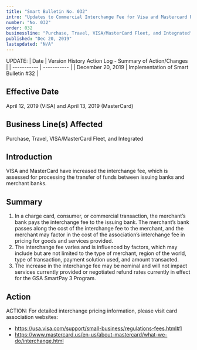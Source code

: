```yaml
---
title: "Smart Bulletin No. 032"
intro: "Updates to Commercial Interchange Fee for Visa and Mastercard Products"
number: "No. 032"
order: 032
businessline: "Purchase, Travel, VISA/MasterCard Fleet, and Integrated"
published: "Dec 20, 2019"
lastupdated: "N/A"
---
```


UPDATE:
| Date | Version History Action Log - Summary of Action/Changes |
| ----------- | ----------- |
| December 20, 2019 | Implementation of Smart Bulletin #32 |

## Effective Date

April 12, 2019 (VISA) and April 13, 2019 (MasterCard)

## Business Line(s) Affected

Purchase, Travel, VISA/MasterCard Fleet, and Integrated

## Introduction

VISA and MasterCard have increased the interchange fee, which is assessed for processing the transfer of funds between issuing banks and merchant banks. 

## Summary

1. In a charge card, consumer, or commercial transaction, the merchant’s bank pays the interchange fee to the issuing bank. The merchant’s bank passes along the cost of the interchange fee to the merchant, and the merchant may factor in the cost of the association’s interchange fee in pricing for goods and services provided.
2. The interchange fee varies and is influenced by factors, which may include but are not limited to the type of merchant, region of the world, type of transaction, payment solution used, and amount transacted.
3. The increase in the interchange fee may be nominal and will not impact services currently provided or negotiated refund rates currently in effect for the GSA SmartPay 3 Program.

## Action

ACTION:
For detailed interchange pricing information, please visit card association websites: 
- https://usa.visa.com/support/small-business/regulations-fees.html#1
- https://www.mastercard.us/en-us/about-mastercard/what-we-do/interchange.html
